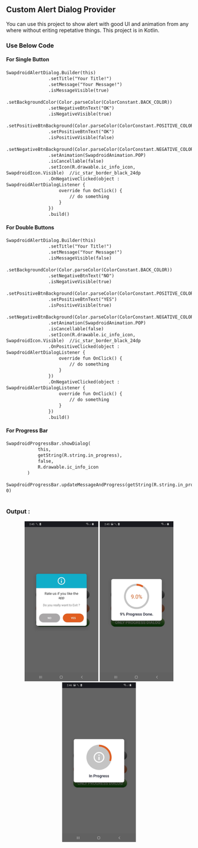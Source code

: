 ## Custom Alert Dialog Provider
You can use this project to show alert with good UI and animation from any where without eriting repetative things.
This project is in Kotlin.

### Use Below Code
#### For Single Button
```
SwapdroidAlertDialog.Builder(this)
                .setTitle("Your Title!")
                .setMessage("Your Message!")
                .isMessageVisible(true)
                .setBackgroundColor(Color.parseColor(ColorConstant.BACK_COLOR)) 
                .setNegativeBtnText("OK")
                .isNegativeVisible(true)
                .setPositiveBtnBackground(Color.parseColor(ColorConstant.POSITIVE_COLOR))  
                .setPositiveBtnText("OK")
                .isPositiveVisible(false)
                .setNegativeBtnBackground(Color.parseColor(ColorConstant.NEGATIVE_COLOR)) 
                .setAnimation(SwapdroidAnimation.POP)
                .isCancellable(false)
                .setIcon(R.drawable.ic_info_icon, SwapdroidIcon.Visible)  //ic_star_border_black_24dp
                .OnNegativeClicked(object : SwapdroidAlertDialogListener {
                    override fun OnClick() {
                        // do something
                    }
                })
                .build()
```

#### For Double Buttons
```
SwapdroidAlertDialog.Builder(this)
                .setTitle("Your Title!")
                .setMessage("Your Message!")
                .isMessageVisible(false)
                .setBackgroundColor(Color.parseColor(ColorConstant.BACK_COLOR)) 
                .setNegativeBtnText("NO")
                .isNegativeVisible(true)
                .setPositiveBtnBackground(Color.parseColor(ColorConstant.POSITIVE_COLOR))  
                .setPositiveBtnText("YES")
                .isPositiveVisible(true)
                .setNegativeBtnBackground(Color.parseColor(ColorConstant.NEGATIVE_COLOR))  
                .setAnimation(SwapdroidAnimation.POP)
                .isCancellable(false)
                .setIcon(R.drawable.ic_info_icon, SwapdroidIcon.Visible)  //ic_star_border_black_24dp
                .OnPositiveClicked(object : SwapdroidAlertDialogListener {
                    override fun OnClick() {
                        // do something
                    }
                })
                .OnNegativeClicked(object : SwapdroidAlertDialogListener {
                    override fun OnClick() {
                        // do something
                    }
                })
                .build()
```

#### For Progress Bar
```
SwapdroidProgressBar.showDialog(
            this,
            getString(R.string.in_progress),
            false,
            R.drawable.ic_info_icon
        )
        SwapdroidProgressBar.updateMessageAndProgress(getString(R.string.in_progress), 0)
        
```

### Output :

<p align="center">
  <img src="https://github.com/SWAPDROiD/CustomAlertDialogProvider/blob/master/images/first_screen.jpg" width="200">
<img src="https://github.com/SWAPDROiD/CustomAlertDialogProvider/blob/master/images/second_screen.jpg.jpg" width="200">
<img src="https://github.com/SWAPDROiD/CustomAlertDialogProvider/blob/master/images/third_screen.jpg.jpg" width="200">
</p>
